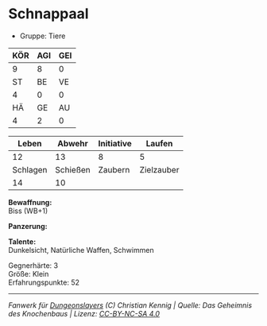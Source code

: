 # Schnappaal  
- Gruppe: Tiere  

| KÖR | AGI | GEI |  
| --- | --- | --- |  
| 9   | 8   | 0   |
| ST  | BE  | VE  |  
| 4   | 0   | 0   |
| HÄ  | GE  | AU  |  
| 4   | 2   | 0   |


| Leben    | Abwehr   | Initiative | Laufen     |
| -------- | -------- | ---------- | ---------- |
| 12       | 13       | 8          | 5          |
| Schlagen | Schießen | Zaubern    | Zielzauber |
| 14       | 10       |            |            |

**Bewaffnung:**  
Biss (WB+1)

**Panzerung:**  


**Talente:**  
Dunkelsicht, Natürliche Waffen, Schwimmen

Gegnerhärte: 3  
Größe: Klein  
Erfahrungspunkte: 52  



___
*Fanwerk für [Dungeonslayers](https://www.dungeonslayers.net/) (C) Christian Kennig | Quelle: Das Geheimnis des Knochenbaus | Lizenz: [CC-BY-NC-SA 4.0](https://creativecommons.org/licenses/by-nc-sa/4.0/deed.de)*
